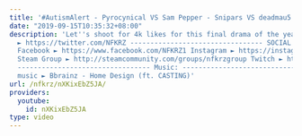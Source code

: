 ```yaml
---
title: '#AutismAlert - Pyrocynical VS Sam Pepper - Snipars VS deadmau5 DRAMA'
date: "2019-09-15T10:35:32+08:00"
description: 'Let''s shoot for 4k likes for this final drama of the year! Twitter
  ► https://twitter.com/NFKRZ --------------------------------- SOCIAL MEDIA LINKS:
  Facebook ► https://www.facebook.com/NFKRZ1 Instagram ► https://instagram.com/roman_nfkrz/
  Steam Group ► http://steamcommunity.com/groups/nfkrzgroup Twitch ► http://www.twitch.tv/nfkrz
  --------------------------------- Music: --------------------------------- Outro
  music ► Bbrainz - Home Design (ft. CASTING)'
url: /nfkrz/nXKixEbZ5JA/
providers:
  youtube:
    id: nXKixEbZ5JA
type: video
---
```

